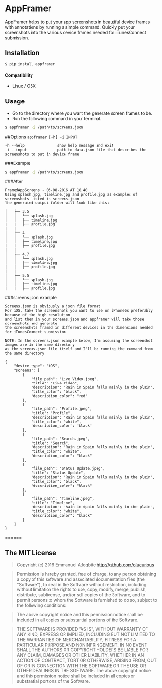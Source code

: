 # AppFramer
AppFramer helps to put your app screenshots in beautiful device frames with annotations by running a simple command.
Quickly put your screenshots into the various device frames needed for iTunesConnect submission.

## Installation
```sh
$ pip install appframer
```
#### Compatibility
* Linux / OSX


## Usage
* Go to the directory where you want the generate screen frames to be.
* Run the following command in your terminal.
```sh
$ appframer -i /path/to/screens.json
```

##Options
`appframer [-h] -i INPUT`

	-h --help				show help message and exit
	-i --input				path to data.json file that describes the screenshots to put in device frame

###Example
```sh
$ appframer -i /path/to/screens.json
```

###After
```
FramedAppScreens - 03-08-2016 AT 18.40
Using splash.jpg, timeline.jpg and profile.jpg as examples of screenshots listed in screens.json
The generated output folder will look like this:

│   ├── 3.5
│   │   └── splash.jpg
│   │   ├── timeline.jpg
|	|	├── profile.jpg
|   |
│   ├── 4
│   │   └── splash.jpg
│   │   ├── timeline.jpg
|	|	├── profile.jpg
|   |
│   ├── 4.7
│   │   └── splash.jpg
│   │   ├── timeline.jpg
|	|	├── profile.jpg
|   |
│   ├── 5.5
│   │   └── splash.jpg
│   │   ├── timeline.jpg
|	|	├── profile.jpg

```

###screens.json example
```
Screens.json is obviously a json file format
For iOS, take the screenshots you want to use on iPhone6s preferably because of the high resolution
and list them in your screens.json and appframer will take those screenshots and generate
the screenshots framed in different devices in the dimensions needed for iTunesConnect submission

NOTE: In the screens.json example below, I'm assuming the screenshot images are in the same directory
as the screens.json file itself and I'll be running the command from the same directory

{
    "device_type": "iOS",
    "screens": [
        {
            "file_path": "Live Video.jpeg",
            "title": "Live Video",
            "description": "Rain in Spain falls mainly in the plain",
            "title_color": "black",
            "description_color": "red"
        },
        {
            "file_path": "Profile.jpeg",
            "title": "Profile",
            "description": "Rain in Spain falls mainly in the plain",
            "title_color": "white",
            "description_color": "black"
        },
        {
            "file_path": "Search.jpeg",
            "title": "Search",
            "description": "Rain in Spain falls mainly in the plain",
            "title_color": "white",
            "description_color": "black"
        },
        {
            "file_path": "Status Update.jpeg",
            "title": "Status Update",
            "description": "Rain in Spain falls mainly in the plain",
            "title_color": "black",
            "description_color": "black"
        },
        {
            "file_path": "Timeline.jpeg",
            "title": "Timeline",
            "description": "Rain in Spain falls mainly in the plain",
            "title_color": "white",
            "description_color": "black"
        }
    ]
}

```
======

## The MIT License
> Copyright (c) 2016 Emmanuel Adegbite http://github.com/olucurious

> Permission is hereby granted, free of charge, to any person obtaining a copy
of this software and associated documentation files (the "Software"), to deal
in the Software without restriction, including without limitation the rights
to use, copy, modify, merge, publish, distribute, sublicense, and/or sell
copies of the Software, and to permit persons to whom the Software is
furnished to do so, subject to the following conditions:

> The above copyright notice and this permission notice shall be included in
all copies or substantial portions of the Software.

> THE SOFTWARE IS PROVIDED "AS IS", WITHOUT WARRANTY OF ANY KIND, EXPRESS OR
IMPLIED, INCLUDING BUT NOT LIMITED TO THE WARRANTIES OF MERCHANTABILITY,
FITNESS FOR A PARTICULAR PURPOSE AND NONINFRINGEMENT. IN NO EVENT SHALL THE
AUTHORS OR COPYRIGHT HOLDERS BE LIABLE FOR ANY CLAIM, DAMAGES OR OTHER
LIABILITY, WHETHER IN AN ACTION OF CONTRACT, TORT OR OTHERWISE, ARISING FROM,
OUT OF OR IN CONNECTION WITH THE SOFTWARE OR THE USE OR OTHER DEALINGS IN
THE SOFTWARE.
The above copyright notice and this permission notice shall be included in all copies or substantial portions of the Software.
